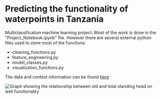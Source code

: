 # Predicting the functionality of waterpoints in Tanzania
Multiclassification machine learning project. Most of the work is done in the "Project_Notebook.ipynb" file. However there are several external python files used to store most of the functions:

- cleaning_functions.py
- feature_engineering.py
- model_classes.py
- visualization_functions.py

The data and contest information can be found [here](https://www.drivendata.org/competitions/7/pump-it-up-data-mining-the-water-table/page/23/)

![Graph showing the relationship between old and total standing head on well functionality]("imgs/years_old-v-tsh.png")
